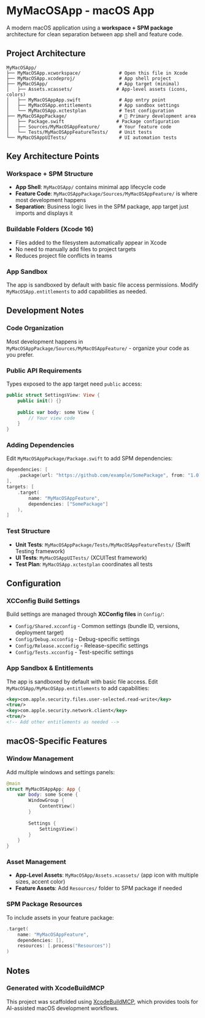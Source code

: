 # MyMacOSApp - macOS App

A modern macOS application using a **workspace + SPM package** architecture for clean separation between app shell and feature code.

## Project Architecture

```
MyMacOSApp/
├── MyMacOSApp.xcworkspace/              # Open this file in Xcode
├── MyMacOSApp.xcodeproj/                # App shell project
├── MyMacOSApp/                          # App target (minimal)
│   ├── Assets.xcassets/                # App-level assets (icons, colors)
│   ├── MyMacOSAppApp.swift              # App entry point
│   ├── MyMacOSApp.entitlements          # App sandbox settings
│   └── MyMacOSApp.xctestplan            # Test configuration
├── MyMacOSAppPackage/                   # 🚀 Primary development area
│   ├── Package.swift                   # Package configuration
│   ├── Sources/MyMacOSAppFeature/       # Your feature code
│   └── Tests/MyMacOSAppFeatureTests/    # Unit tests
└── MyMacOSAppUITests/                   # UI automation tests
```

## Key Architecture Points

### Workspace + SPM Structure
- **App Shell**: `MyMacOSApp/` contains minimal app lifecycle code
- **Feature Code**: `MyMacOSAppPackage/Sources/MyMacOSAppFeature/` is where most development happens
- **Separation**: Business logic lives in the SPM package, app target just imports and displays it

### Buildable Folders (Xcode 16)
- Files added to the filesystem automatically appear in Xcode
- No need to manually add files to project targets
- Reduces project file conflicts in teams

### App Sandbox
The app is sandboxed by default with basic file access permissions. Modify `MyMacOSApp.entitlements` to add capabilities as needed.

## Development Notes

### Code Organization
Most development happens in `MyMacOSAppPackage/Sources/MyMacOSAppFeature/` - organize your code as you prefer.

### Public API Requirements
Types exposed to the app target need `public` access:
```swift
public struct SettingsView: View {
    public init() {}
    
    public var body: some View {
        // Your view code
    }
}
```

### Adding Dependencies
Edit `MyMacOSAppPackage/Package.swift` to add SPM dependencies:
```swift
dependencies: [
    .package(url: "https://github.com/example/SomePackage", from: "1.0.0")
],
targets: [
    .target(
        name: "MyMacOSAppFeature",
        dependencies: ["SomePackage"]
    ),
]
```

### Test Structure
- **Unit Tests**: `MyMacOSAppPackage/Tests/MyMacOSAppFeatureTests/` (Swift Testing framework)
- **UI Tests**: `MyMacOSAppUITests/` (XCUITest framework)
- **Test Plan**: `MyMacOSApp.xctestplan` coordinates all tests

## Configuration

### XCConfig Build Settings
Build settings are managed through **XCConfig files** in `Config/`:
- `Config/Shared.xcconfig` - Common settings (bundle ID, versions, deployment target)
- `Config/Debug.xcconfig` - Debug-specific settings  
- `Config/Release.xcconfig` - Release-specific settings
- `Config/Tests.xcconfig` - Test-specific settings

### App Sandbox & Entitlements
The app is sandboxed by default with basic file access. Edit `MyMacOSApp/MyMacOSApp.entitlements` to add capabilities:
```xml
<key>com.apple.security.files.user-selected.read-write</key>
<true/>
<key>com.apple.security.network.client</key>
<true/>
<!-- Add other entitlements as needed -->
```

## macOS-Specific Features

### Window Management
Add multiple windows and settings panels:
```swift
@main
struct MyMacOSAppApp: App {
    var body: some Scene {
        WindowGroup {
            ContentView()
        }
        
        Settings {
            SettingsView()
        }
    }
}
```

### Asset Management
- **App-Level Assets**: `MyMacOSApp/Assets.xcassets/` (app icon with multiple sizes, accent color)
- **Feature Assets**: Add `Resources/` folder to SPM package if needed

### SPM Package Resources
To include assets in your feature package:
```swift
.target(
    name: "MyMacOSAppFeature",
    dependencies: [],
    resources: [.process("Resources")]
)
```

## Notes

### Generated with XcodeBuildMCP
This project was scaffolded using [XcodeBuildMCP](https://github.com/cameroncooke/XcodeBuildMCP), which provides tools for AI-assisted macOS development workflows.